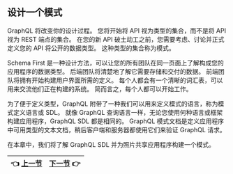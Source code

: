 ## 设计一个模式

GraphQL 将改变你的设计过程。 您将开始将 API 视为类型的集合，而不是将 API 视为 REST 端点的集合。 在您的新 API 破土动工之前，您需要考虑、讨论并正式定义您的 API 将公开的数据类型。 这种类型的集合称为模式。 

Schema First 是一种设计方法，可以让您的所有团队在同一页面上了解构成您的应用程序的数据类型。 后端团队将清楚地了解它需要存储和交付的数据。 前端团队将拥有开始构建用户界面所需的定义。 每个人都会有一个清晰的词汇表，可以用来交流他们正在构建的系统。 简而言之，每个人都可以开始工作。 

为了便于定义类型，GraphQL 附带了一种我们可以用来定义模式的语言，称为模式定义语言或 SDL。 就像 GraphQL 查询语言一样，无论您使用何种语言或框架构建应用程序，GraphQL SDL 都是相同的。 GraphQL 模式文档是定义应用程序中可用类型的文本文档，稍后客户端和服务器都使用它们来验证 GraphQL 请求。 

在本章中，我们将了解 GraphQL SDL 并为照片共享应用程序构建一个模式。

| :point_left: [上一节](/ch03_06.md) | [下一节](/ch04_01.md) :point_right: |
| - | - |
